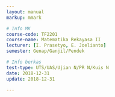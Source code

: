 ```yaml
---
layout: manual
markup: mmark

# Info MK
course-code: TF2201
course-name: Matematika Rekayasa II
lecturer: [I. Prasetyo, E. Joelianto]
semester: Genap/Ganjil/Pendek

# Info berkas
test-type: UTS/UAS/Ujian N/PR N/Kuis N
date: 2018-12-31
update: 2018-12-31

---
```

